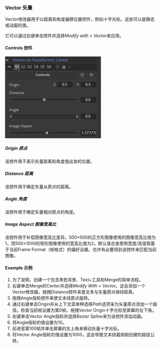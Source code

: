 ### Vector 矢量

Vector修改器用于以距离和角度偏移位置控件，例如十字光标。这些可以是静态或动画的值。

它可以通过右键单击控件并选择*Modify with  > Vector*来应用。

#### Controls 控件

![Vector_Controls](images/Vector_Controls.png)

##### Origin 原点

该控件用于表示矢量距离和角度值出发的位置。

##### Distance 距离

该控件用于确定矢量从原点的距离。

##### Angle 角度

该控件用于确定矢量相对原点的角度。

##### Image Aspect 图像宽高比

该控件用于补偿图像宽高比差异。500×500的正方形图像使用的图像宽高比值为1，而500×1000的矩形图像使用的宽高比值为2。默认值总是使用宽度/高度取基于当前Frame Format（帧格式）的偏好设置。也许有必要用到该控件来匹配当前图像。

#### Example 示例

1. 为了说明，创建一个包含黑色背景、Text+工具和Merge的简单流程。
2. 右键单击Merge的Center并选择*Modify With > Vector*。这会添加一个Vector修改器。拖拽Distance控件来是文本与矢量原点保持距离。
3. 拖拽Angle指轮控件来使文本绕原点旋转。
4. 通过右键单击Origin并从上下文菜单种选择*Path*选项来为矢量原点添加一个路径。检查当前帧设置为第0帧，拖拽Vector Origin十字光标至屏幕的左下角。
5. 右键单击Vector Angle指轮并选择*Bezier Spline*来为该控件添加动画。
6. 将Angle指轮的值设置为10。
7. 前进至第100帧并单击屏幕的左上角来移动矢量十字光标。
8. 将Vector Angle指轮的值设置为1000，这会导致文本绕着刚刚创建的路径公转。

